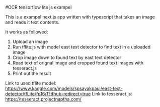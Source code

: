#OCR tensorflow lite js exampel

This is a exampel next.js app written with typescript that takes an image and reads it text contents.

It works as followed:
1. Upload an image
2. Run tflite.js with model east text detector to find text in a uploaded image
3. Crop image down to found text by east text detector
4. Read text of orignal image and cropped found text images with tesseract.js
5. Print out the result

Link to used tflite model: https://www.kaggle.com/models/spsayakpaul/east-text-detector/tfLite/fp16/1?tfhub-redirect=true
Link to tesseract.js: https://tesseract.projectnaptha.com/
